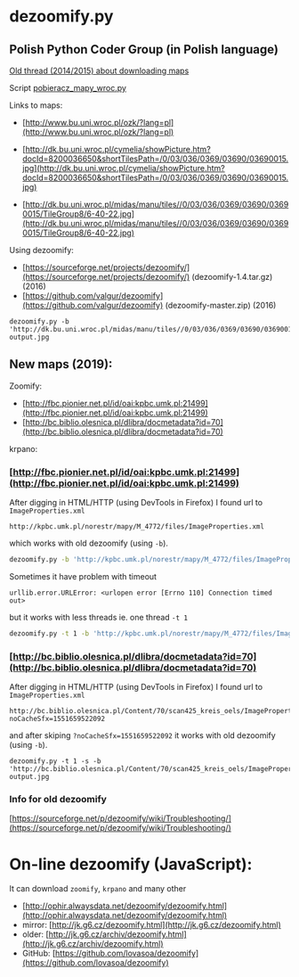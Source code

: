 # dezoomify.py


## Polish Python Coder Group (in Polish language)

[Old thread (2014/2015) about downloading maps](https://pl.python.org/forum/index.php?topic=5073.msg21512)

Script [pobieracz_mapy_wroc.py](https://sites.google.com/site/marekdrwota/pobieracz_mapy_wroc.py)

Links to maps:

- [http://www.bu.uni.wroc.pl/ozk/?lang=pl](http://www.bu.uni.wroc.pl/ozk/?lang=pl)

- [http://dk.bu.uni.wroc.pl/cymelia/showPicture.htm?docId=8200036650&shortTilesPath=/0/03/036/0369/03690/03690015.jpg](http://dk.bu.uni.wroc.pl/cymelia/showPicture.htm?docId=8200036650&shortTilesPath=/0/03/036/0369/03690/03690015.jpg)

- [http://dk.bu.uni.wroc.pl/midas/manu/tiles//0/03/036/0369/03690/03690015/TileGroup8/6-40-22.jpg](http://dk.bu.uni.wroc.pl/midas/manu/tiles//0/03/036/0369/03690/03690015/TileGroup8/6-40-22.jpg)


Using dezoomify:

- [https://sourceforge.net/projects/dezoomify/](https://sourceforge.net/projects/dezoomify/) (dezoomify-1.4.tar.gz) (2016)
- [https://github.com/valgur/dezoomify](https://github.com/valgur/dezoomify) (dezoomify-master.zip) (2016)

```
dezoomify.py -b 'http://dk.bu.uni.wroc.pl/midas/manu/tiles//0/03/036/0369/03690/03690015/ImageProperties.xml' output.jpg
```



## New maps (2019):

Zoomify:

- [http://fbc.pionier.net.pl/id/oai:kpbc.umk.pl:21499](http://fbc.pionier.net.pl/id/oai:kpbc.umk.pl:21499)
- [http://bc.biblio.olesnica.pl/dlibra/docmetadata?id=70](http://bc.biblio.olesnica.pl/dlibra/docmetadata?id=70)

krpano:


### [http://fbc.pionier.net.pl/id/oai:kpbc.umk.pl:21499](http://fbc.pionier.net.pl/id/oai:kpbc.umk.pl:21499)

After digging in HTML/HTTP (using DevTools in Firefox) I found url to `ImageProperties.xml`

```
http://kpbc.umk.pl/norestr/mapy/M_4772/files/ImageProperties.xml
```

which works with old dezoomify (using `-b`).

```bash
dezoomify.py -b 'http://kpbc.umk.pl/norestr/mapy/M_4772/files/ImageProperties.xml' output.jpg
```

Sometimes it have problem with timeout

```
urllib.error.URLError: <urlopen error [Errno 110] Connection timed out>
```

but it works with less threads ie. one thread `-t 1`

```bash
dezoomify.py -t 1 -b 'http://kpbc.umk.pl/norestr/mapy/M_4772/files/ImageProperties.xml' mapa-1.jpg
```


### [http://bc.biblio.olesnica.pl/dlibra/docmetadata?id=70](http://bc.biblio.olesnica.pl/dlibra/docmetadata?id=70)

After digging in HTML/HTTP (using DevTools in Firefox) I found url to `ImageProperties.xml`

```
http://bc.biblio.olesnica.pl/Content/70/scan425_kreis_oels/ImageProperties.xml?noCacheSfx=1551659522092
```

and after skiping `?noCacheSfx=1551659522092` it works with old dezoomify (using `-b`).

```
dezoomify.py -t 1 -s -b 'http://bc.biblio.olesnica.pl/Content/70/scan425_kreis_oels/ImageProperties.xml' output.jpg
```

### Info for old dezoomify

[https://sourceforge.net/p/dezoomify/wiki/Troubleshooting/](https://sourceforge.net/p/dezoomify/wiki/Troubleshooting/)


# On-line dezoomify (JavaScript):

It can download `zoomify`, `krpano` and many other

- [http://ophir.alwaysdata.net/dezoomify/dezoomify.html](http://ophir.alwaysdata.net/dezoomify/dezoomify.html)
- mirror: [http://jk.g6.cz/dezoomify.html](http://jk.g6.cz/dezoomify.html)
- older: [http://jk.g6.cz/archiv/dezoomify.html](http://jk.g6.cz/archiv/dezoomify.html)
- GitHub: [https://github.com/lovasoa/dezoomify](https://github.com/lovasoa/dezoomify)
